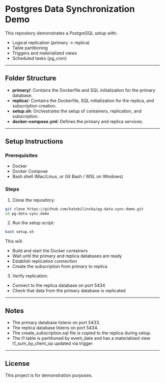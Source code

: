 # Postgres Data Synchronization Demo

This repository demonstrates a PostgreSQL setup with:

- Logical replication (primary → replica)
- Table partitioning
- Triggers and materialized views
- Scheduled tasks (pg_cron)

---

## Folder Structure

- **primary/**: Contains the Dockerfile and SQL initialization for the primary database.
- **replica/**: Contains the Dockerfile, SQL initialization for the replica, and subscription creation.
- **setup.sh**: Orchestrates the setup of containers, replication, and subscription.
- **docker-compose.yml**: Defines the primary and replica services.

---

## Setup Instructions

### Prerequisites

- Docker
- Docker Compose
- Bash shell (Mac/Linux, or Git Bash / WSL on Windows)

### Steps

1. Clone the repository:

```bash
git clone https://github.com/katebilinska/pg-data-sync-demo.git
cd pg-data-sync-demo
```

2. Run the setup script:
```bash
bash setup.sh
```

This will:
- Build and start the Docker containers
- Wait until the primary and replica databases are ready
- Establish replication connection
- Create the subscription from primary to replica

3. Verify replication:
   
- Connect to the replica database on port 5434
- Check that data from the primary database is replicated

---

## Notes

- The primary database listens on port 5433.
- The replica database listens on port 5434.
- The create_subscription.sql file is copied to the replica during setup.
- The t1 table is partitioned by event_date and has a materialized view t1_sum_by_client_op updated via trigger

---

## License

This project is for demonstration purposes.
